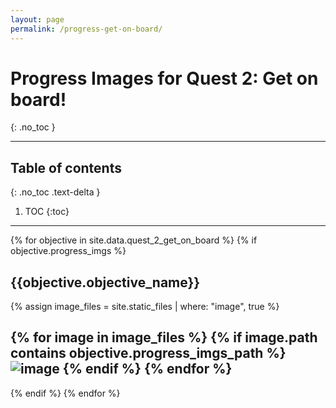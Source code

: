 ```yaml
---
layout: page
permalink: /progress-get-on-board/
---
```


# Progress Images for Quest 2: Get on board!
{: .no_toc }

---

## Table of contents
{: .no_toc .text-delta }

1. TOC
{:toc}

---

<!-- This is very ugly. Kramdown renders liquid code in <code> tags unless I get rid of indentations -->
<!-- A .yml file must exist in _data folder named after the quest name -->
{% for objective in site.data.quest_2_get_on_board %}
{% if  objective.progress_imgs %}
## {{objective.objective_name}}
{% assign image_files = site.static_files | where: "image", true %}
<!-- get all images and filter them against the path defined in the quest's .yml file -->
{% for image in image_files %}
{% if image.path contains objective.progress_imgs_path %}
<img src="{{ site.baseurl }}{{ image.path }}" alt="image" />
{% endif %}
{% endfor %}
---
{% endif %}
{% endfor %}
